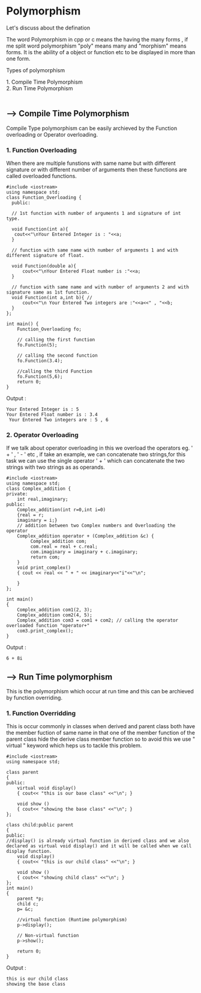 # Polymorphism
<p> Let's discuss about the defination </p>
<p> The word Polymorphism in cpp or c means the having the many forms , if me split word polymorphism "poly" means many and "morphism" means forms. It is the ability of a object or function etc to be displayed in more than one form.

<p> Types of polymorphism </p>
1. Compile Time Polymorphism <br>
2. Run Time Polymorphism <br><br>

## --> Compile Time Polymorphism
<p> Compile Type polymorphism can be easily archieved by the Function overloading or Operator overloading.</p>

### 1. Function Overloading
<p>When there are multiple funstions with same name but with different signature or with different number of arguments then these functions are called overloaded functions.</p>

```
#include <iostream>
using namespace std;
class Function_Overloading {
  public:
  
  // 1st function with number of arguments 1 and signature of int type.
  
  void Function(int a){   
   cout<<"\nYour Entered Integer is : "<<a;
  }
  
  // function with same name with number of arguments 1 and with different signature of float.
  
  void Function(double a){ 
      cout<<"\nYour Entered Float number is :"<<a;
  }
  
  // function with same name and with number of arguments 2 and with signature same as 1st function.
  void Function(int a,int b){ //
      cout<<"\n Your Entered Two integers are :"<<a<<" , "<<b;
  }
};
    
int main() {
	Function_Overloading fo;
	
	// calling the first function
	fo.Function(5);
	
	// calling the second function
	fo.Function(3.4);
	
	//calling the third Function
	fo.Function(5,6);
	return 0;
}
```
Output :
```
Your Entered Integer is : 5
Your Entered Float number is : 3.4
 Your Entered Two integers are : 5 , 6
```

### 2. Operator Overloading
<p> If we talk about operator overloading in this we overload the operators eg. ' + ' , ' - ' etc , if take an example, we can concatenate two strings,for this task we can use the single operator ' + ' which can concatenate the two strings with two strings as as operands.</p>

```
#include <iostream>
using namespace std;
class Complex_addition {
private:
    int real,imaginary;
public:
    Complex_addition(int r=0,int i=0)  
    {real = r;   
    imaginary = i;}
    // addition between two Complex numbers and Overloading the operator
    Complex_addition operator + (Complex_addition &c) {
         Complex_addition com;
         com.real = real + c.real;
         com.imaginary = imaginary + c.imaginary;
         return com;
    }
    void print_complex() 
    { cout << real << " + " << imaginary<<"i"<<"\n"; 
        
    }
};
   
int main()
{
    Complex_addition com1(2, 3);
    Complex_addition com2(4, 5);
    Complex_addition com3 = com1 + com2; // calling the operator overloaded function "operator+"
    com3.print_complex();
}
```
Output :
```
6 + 8i

```

## --> Run Time polymorphism
<p>This is the polymorphism which occur at run time and this can be archieved by function overriding.     </p>

### 1. Function Overridding
<p>This is occur commonly in classes when derived and parent class both have the member fuction of same name in that one of the member function of the parent class hide the derive class member function so to avoid this we use " virtual " keyword which heps us to tackle this problem.</p>

```
#include <iostream>
using namespace std;

class parent
{
public:
    virtual void display()
    { cout<< "this is our base class" <<"\n"; }
   
    void show ()
    { cout<< "showing the base class" <<"\n"; }
};
   
class child:public parent
{
public:
//display() is already virtual function in derived class and we also declared as virtual void display() and it will be called when we call display function.
    void display() 
    { cout<< "this is our child class" <<"\n"; }
   
    void show ()
    { cout<< "showing child class" <<"\n"; }
};
int main() 
{
    parent *p;
    child c;
    p= &c;
       
    //virtual function (Runtime polymorphism)
    p->display(); 
       
    // Non-virtual function
    p->show(); 
  
    return 0;
} 
```
Output :
```
this is our child class
showing the base class
```